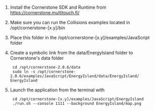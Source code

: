 1. Install the Cornerstone SDK and Runtime from https://cornerstone.multitouch.fi/
2. Make sure you can run the Collisions examples located in /opt/cornerstone-[x.y]/bin
3. Place this folder in the /opt/cornerstone-[x.y]/examples/JavaScript folder
4. Create a symbolic link from the data/EnergyIsland folder to Cornerstone's data folder

        cd /opt/cornerstone-2.0.6/data
        sudo ln -s /opt/cornerstone-2.0.6/examples/JavaScript/EnergyIsland/data/EnergyIsland/ EnergyIsland

5. Launch the application from the terminal with

        cd /opt/cornerstone-[x.y]/examples/JavaScript/EnergyIsland
        ./run.sh --console 1111 --background EnergyIsland/map.png
